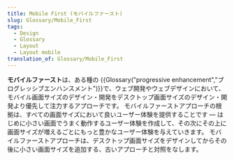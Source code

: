 ```yaml
---
title: Mobile First (モバイルファースト)
slug: Glossary/Mobile_First
tags:
  - Design
  - Glossary
  - Layout
  - Layout mobile
translation_of: Glossary/Mobile_First
---
```

**モバイルファースト**は、ある種の {{Glossary("progressive enhancement","プログレッシブエンハンスメント")}}で、ウェブ開発やウェブデザインにおいて、モバイル画面サイズのデザイン・開発をデスクトップ画面サイズのデザイン・開発より優先して注力するアプローチです。 モバイルファーストアプローチの根拠は、すべての画面サイズにおいて良いユーザー体験を提供することです — はじめに小さい画面でうまく動作するユーザー体験を作成して、その次にその上に画面サイズが増えるごとにもっと豊かなユーザー体験を与えていきます。 モバイルファーストアプローチは、デスクトップ画面サイズをデザインしてからその後に小さい画面サイズを追加する、古いアプローチと対照をなします。
